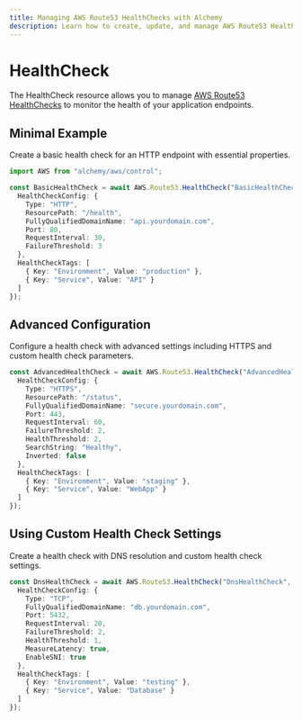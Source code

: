 ```yaml
---
title: Managing AWS Route53 HealthChecks with Alchemy
description: Learn how to create, update, and manage AWS Route53 HealthChecks using Alchemy Cloud Control.
---
```


# HealthCheck

The HealthCheck resource allows you to manage [AWS Route53 HealthChecks](https://docs.aws.amazon.com/route53/latest/userguide/) to monitor the health of your application endpoints.

## Minimal Example

Create a basic health check for an HTTP endpoint with essential properties.

```ts
import AWS from "alchemy/aws/control";

const BasicHealthCheck = await AWS.Route53.HealthCheck("BasicHealthCheck", {
  HealthCheckConfig: {
    Type: "HTTP",
    ResourcePath: "/health",
    FullyQualifiedDomainName: "api.yourdomain.com",
    Port: 80,
    RequestInterval: 30,
    FailureThreshold: 3
  },
  HealthCheckTags: [
    { Key: "Environment", Value: "production" },
    { Key: "Service", Value: "API" }
  ]
});
```

## Advanced Configuration

Configure a health check with advanced settings including HTTPS and custom health check parameters.

```ts
const AdvancedHealthCheck = await AWS.Route53.HealthCheck("AdvancedHealthCheck", {
  HealthCheckConfig: {
    Type: "HTTPS",
    ResourcePath: "/status",
    FullyQualifiedDomainName: "secure.yourdomain.com",
    Port: 443,
    RequestInterval: 60,
    FailureThreshold: 2,
    HealthThreshold: 2,
    SearchString: "Healthy",
    Inverted: false
  },
  HealthCheckTags: [
    { Key: "Environment", Value: "staging" },
    { Key: "Service", Value: "WebApp" }
  ]
});
```

## Using Custom Health Check Settings

Create a health check with DNS resolution and custom health check settings.

```ts
const DnsHealthCheck = await AWS.Route53.HealthCheck("DnsHealthCheck", {
  HealthCheckConfig: {
    Type: "TCP",
    FullyQualifiedDomainName: "db.yourdomain.com",
    Port: 5432,
    RequestInterval: 20,
    FailureThreshold: 2,
    HealthThreshold: 1,
    MeasureLatency: true,
    EnableSNI: true
  },
  HealthCheckTags: [
    { Key: "Environment", Value: "testing" },
    { Key: "Service", Value: "Database" }
  ]
});
```